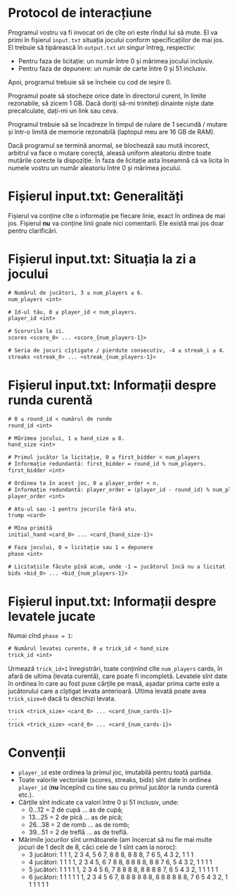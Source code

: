 # Protocol de interacțiune

Programul vostru va fi invocat ori de cîte ori este rîndul lui să mute. El va primi în fișierul `input.txt` situația jocului conform specificațiilor de mai jos. El trebuie să tipărească în `output.txt` un singur întreg, respectiv:

* Pentru faza de licitație: un număr între 0 și mărimea jocului inclusiv.
* Pentru faza de depunere: un număr de carte între 0 și 51 inclusiv.

Apoi, programul trebuie să se încheie cu cod de ieșire 0.

Programul poate să stocheze orice date în directorul curent, în limite rezonabile, să zicem 1 GB. Dacă doriți să-mi trimiteți dinainte niște date precalculate, dați-mi un link sau ceva.

Programul trebuie să se încadreze în timpul de rulare de 1 secundă / mutare și într-o limită de memorie rezonabilă (laptopul meu are 16 GB de RAM).

Dacă programul se termină anormal, se blochează sau mută incorect, arbitrul va face o mutare corectă, aleasă uniform aleatoriu dintre toate mutările corecte la dispoziție. În faza de licitație asta înseamnă că va licita în numele vostru un număr
aleatoriu între 0 și mărimea jocului.

# Fișierul input.txt: Generalități

Fișierul va conține cîte o informație pe fiecare linie, exact în ordinea de mai jos. Fișierul **nu** va conține linii goale nici comentarii. Ele există mai jos doar pentru clarificări.

# Fișierul input.txt: Situația la zi a jocului

```txt
# Numărul de jucători, 3 ≤ num_players ≤ 6.
num_players <int>

# Id-ul tău, 0 ≤ player_id < num_players.
player_id <int>

# Scorurile la zi.
scores <score_0> ... <score_{num_players-1}>

# Seria de jocuri cîștigate / pierdute consecutiv, -4 ≤ streak_i ≤ 4.
streaks <streak_0> ... <streak_{num_players-1}>
```

# Fișierul input.txt: Informații despre runda curentă

```txt
# 0 ≤ round_id < numărul de runde
round_id <int>

# Mărimea jocului, 1 ≤ hand_size ≤ 8.
hand_size <int>

# Primul jucător la licitație, 0 ≤ first_bidder < num_players
# Informație redundantă: first_bidder = round_id % num_players.
first_bidder <int>

# Ordinea ta în acest joc, 0 ≤ player_order < n.
# Informație redundantă: player_order = (player_id - round_id) % num_players.
player_order <int>

# Atu-ul sau -1 pentru jocurile fără atu.
trump <card>

# Mîna primită
initial_hand <card_0> ... <card_{hand_size-1}>

# Faza jocului, 0 = licitație sau 1 = depunere
phase <int>

# Licitațiile făcute pînă acum, unde -1 = jucătorul încă nu a licitat
bids <bid_0> ... <bid_{num_players-1}>
```

# Fișierul input.txt: Informații despre levatele jucate

Numai cînd `phase = 1`:

```txt
# Numărul levatei curente, 0 ≤ trick_id < hand_size
trick_id <int>
```
Urmează `trick_id+1` înregistrări, toate conținînd cîte `num_players` cards, în afară de ultima (levata curentă), care poate fi incompletă. Levatele sînt date în ordinea în care au fost puse cărțile pe masă, așadar prima carte este a jucătorului care a cîștigat levata anterioară. Ultima levată poate avea `trick_size=0` dacă tu deschizi levata.

```txt
trick <trick_size> <card_0> ... <card_{num_cards-1}>
...
trick <trick_size> <card_0> ... <card_{num_cards-1}>
```

# Convenții

* `player_id` este ordinea la primul joc, imutabilă pentru toată partida.
* Toate valorile vectoriale (scores, streaks, bids) sînt date în ordinea `player_id` (**nu** începînd cu tine sau cu primul jucător la runda curentă etc.).
* Cărțile sînt indicate ca valori între 0 și 51 inclusiv, unde:
  *  0...12 = 2 de cupă ... as de cupă;
  * 13...25 = 2 de pică ... as de pică;
  * 26...38 = 2 de romb ... as de romb;
  * 39...51 = 2 de treflă ... as de treflă.
* Mărimile jocurilor sînt următoarele (am încercat să nu fie mai multe jocuri de 1 decît de 8, căci cele de 1 sînt cam la noroc):
  * 3 jucători: 1 1 1, 2 3 4, 5 6 7, 8 8 8, 8 8 8, 7 6 5, 4 3 2, 1 1 1
  * 4 jucători: 1 1 1 1, 2 3 4 5, 6 7 8 8, 8 8 8 8, 8 8 7 6, 5 4 3 2, 1 1 1 1
  * 5 jucători: 1 1 1 1 1, 2 3 4 5 6, 7 8 8 8 8, 8 8 8 8 7, 6 5 4 3 2, 1 1 1 1 1
  * 6 jucători: 1 1 1 1 1 1, 2 3 4 5 6 7, 8 8 8 8 8 8, 8 8 8 8 8 8, 7 6 5 4 3 2, 1 1 1 1 1 1
